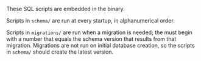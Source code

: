 These SQL scripts are embedded in the binary.

Scripts in `schema/` are run at every startup, in alphanumerical order.

Scripts in `migrations/` are run when a migration is needed; the must begin
with a number that equals the schema version that results from that
migration. Migrations are not run on initial database creation, so the
scripts in `schema/` should create the latest version.
